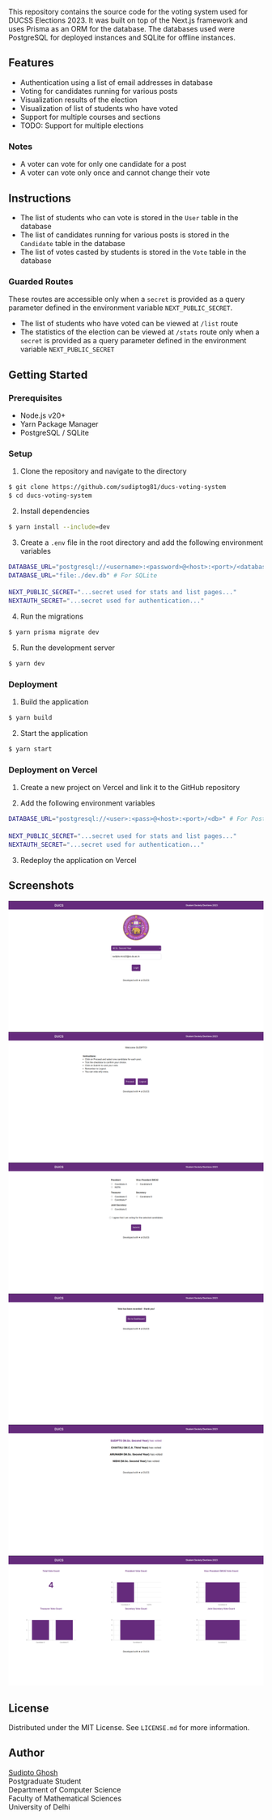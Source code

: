 This repository contains the source code for the voting system used for DUCSS Elections 2023. It was built on top of the Next.js framework and uses Prisma as an ORM for the database. The databases used were PostgreSQL for deployed instances and SQLite for offline instances.

## Features

- Authentication using a list of email addresses in database
- Voting for candidates running for various posts
- Visualization results of the election
- Visualization of list of students who have voted
- Support for multiple courses and sections
- TODO: Support for multiple elections

### Notes

- A voter can vote for only one candidate for a post
- A voter can vote only once and cannot change their vote

## Instructions

- The list of students who can vote is stored in the `User` table in the database
- The list of candidates running for various posts is stored in the `Candidate` table in the database
- The list of votes casted by students is stored in the `Vote` table in the database

### Guarded Routes

These routes are accessible only when a `secret` is provided as a query parameter defined in the environment variable `NEXT_PUBLIC_SECRET`.

- The list of students who have voted can be viewed at `/list` route
- The statistics of the election can be viewed at `/stats` route only when a `secret` is provided as a query parameter defined in the environment variable `NEXT_PUBLIC_SECRET`

## Getting Started

### Prerequisites

- Node.js v20+
- Yarn Package Manager
- PostgreSQL / SQLite

### Setup

1. Clone the repository and navigate to the directory

```sh
$ git clone https://github.com/sudiptog81/ducs-voting-system
$ cd ducs-voting-system
```

2. Install dependencies

```sh
$ yarn install --include=dev
``````

3. Create a `.env` file in the root directory and add the following environment variables

```sh
DATABASE_URL="postgresql://<username>:<password>@<host>:<port>/<database>?schema=public" # For PostgreSQL
DATABASE_URL="file:./dev.db" # For SQLite

NEXT_PUBLIC_SECRET="...secret used for stats and list pages..."
NEXTAUTH_SECRET="...secret used for authentication..."
```

4. Run the migrations

```sh
$ yarn prisma migrate dev
```

5. Run the development server

```sh
$ yarn dev
```

### Deployment

1. Build the application

```sh
$ yarn build
```

2. Start the application

```sh
$ yarn start
```

### Deployment on Vercel

1. Create a new project on Vercel and link it to the GitHub repository

2. Add the following environment variables

```sh
DATABASE_URL="postgresql://<user>:<pass>@<host>:<port>/<db>" # For PostgreSQL

NEXT_PUBLIC_SECRET="...secret used for stats and list pages..."
NEXTAUTH_SECRET="...secret used for authentication..."
```

3. Redeploy the application on Vercel

## Screenshots

![1](./.github/Screenshot%20from%202023-10-13%2020-03-00.png)
![2](./.github/Screenshot%20from%202023-10-13%2020-04-14.png)
![3](./.github/Screenshot%20from%202023-10-13%2020-04-23.png)
![4](./.github/Screenshot%20from%202023-10-13%2020-04-36.png)
![5](./.github/Screenshot%20from%202023-10-13%2020-05-01.png)
![6](./.github/Screenshot%20from%202023-10-13%2020-05-08.png)

## License

Distributed under the MIT License. See `LICENSE.md` for more information.

## Author

[Sudipto Ghosh](https://ghosh.pro/links)<br />
Postgraduate Student<br />
Department of Computer Science<br />
Faculty of Mathematical Sciences<br />
University of Delhi
